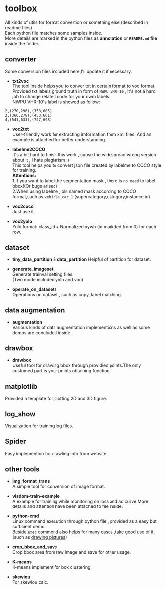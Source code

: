 # toolbox
All kinds of utils for format convertion or something else (described in readme files)</br>
Each python file matches some samples inside.</br>
More details are marked in the python files as **annotation** or **`README.md` file** inside the folder.</br>


## converter 
Some conversion files included here,I'll update it if necessary.</br>
* **txt2voc**</br>
The tool inside helps you to conver txt in certain format to voc format.  
Provided txt labels ground truth in form of `NWPU VHR-10` , it's not a hard job to change related code for your owm labels.  
NWPU VHR-10's label is showed as follow:  
```
2,(270,296),(358,685)
2,(366,278),(453,661)
4,(541,633),(727,698)
```

* **voc2txt**  
User-friendly work for extracting imformation from xml files. And an example is attached for better understanding.  

* **labelme2COCO**  
It's a bit hard to finish this work , cause the widespread wrong version about it , I hate plagiarism :)  
This tool helps you to convert json file created by labelme to COCO style for training.     
**Attentions:**   
    1.If you want to label the segmentation mask , there is `no need` to label bbox!(Or bugs arised)   
    2.When using labelme , pls named mask according to COCO format,such as `vehicle_car_1`.(supercategory,category,instance id)    

* **voc2coco**    
Just use it.
  
* **voc2yolo**    
Yolo format: class_id + Normalized xywh (id markded from 0) for each row.


## dataset
* **tiny_data_partition**  & **data_partition**
Helpful of partition for dataset.  

* **generate_imageset**  
Generate trainval setting files.  
(Two mode included:yolo and voc)  

* **operate_on_datasets**  
Operations on dataset , such as copy, label matching.   


## data augmentation
* **augmentation**   
Various kinds of data augmentation implementions as well as some demos are concluded inside .


## drawbox
* **drawbox**  
Useful tool for drawing bbox through providied points.The only customed part is your points obtaining function. 


## matplotlib
Provided a template for plotting 2D and 3D figure.


## log_show
Visualization for training log files.


## Spider
Easy implemention for crawling info from website.


## other tools
* **img_format_trans**    
A simple tool for conversion of image format.  

* **visdom-train-example**  
A example for training while monitoring on loss and ac curve.More details and attention have been attached to file inside. 

* **python-cmd**  
Linux command execution through python file , provided as a easy but sufficient demo.  
Beside,`exec` commond also helps for many cases ,take good use of it.(such as [drawing pictures](https://github.com/ming71/toolbox/blob/b473ea001c2498fe927115d0c4a66d1cd4e30a7f/matplotlib/HuMonent.py#L172))  


* **crop_bbox_and_save**   
Crop bbox area from raw image and save for other usage.


 * **K-means**   
K-means  implement for box clustering.

* **skewiou**  
For skewiou calc.
